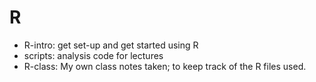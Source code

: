 # R

* R-intro: get set-up and get started using R
* scripts: analysis code for lectures
* R-class: My own class notes taken; to keep track of the R files used. 

